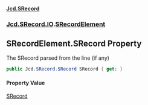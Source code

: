 #### [Jcd.SRecord](index.md 'index')
### [Jcd.SRecord.IO](Jcd.SRecord.IO.md 'Jcd.SRecord.IO').[SRecordElement](Jcd.SRecord.IO.SRecordElement.md 'Jcd.SRecord.IO.SRecordElement')

## SRecordElement.SRecord Property

The SRecord parsed from the line (if any)

```csharp
public Jcd.SRecord.SRecord SRecord { get; }
```

#### Property Value
[SRecord](Jcd.SRecord.SRecord.md 'Jcd.SRecord.SRecord')